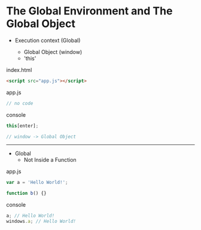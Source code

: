 # The Global Environment and The Global Object

- Execution context (Global)

  - Global Object (window)
  - 'this'

index.html

```html
<script src="app.js"></script>
```

app.js

```js
// no code
```

console

```js
this[enter];

// window -> Global Object
```

---

- Global
  - Not Inside a Function

app.js

```js
var a = 'Hello World!';

function b() {}
```

console

```js
a; // Hello World!
windows.a; // Hello World!
```
